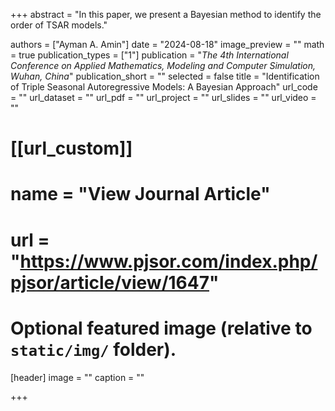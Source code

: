 +++
abstract = "In this paper, we present a Bayesian method to identify the order of TSAR models."

authors = ["Ayman A. Amin"]
date = "2024-08-18"
image_preview = ""
math = true
publication_types = ["1"]
publication = "*The 4th International Conference on Applied Mathematics, Modeling and Computer Simulation, Wuhan, China*"
publication_short = ""
selected = false
title = "Identification of Triple Seasonal Autoregressive Models: A Bayesian Approach"
url_code = ""
url_dataset = ""
url_pdf = ""
url_project = ""
url_slides = ""
url_video = ""

# [[url_custom]]
# name = "View Journal Article"
# url = "https://www.pjsor.com/index.php/pjsor/article/view/1647"

# Optional featured image (relative to `static/img/` folder).
[header]
image = ""
caption = ""

+++
